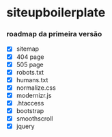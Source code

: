 # siteupboilerplate

### roadmap da primeira versão

- [x] sitemap
- [x] 404 page
- [x] 505 page
- [x] robots.txt
- [x] humans.txt
- [x] normalize.css
- [x] modernizr.js
- [x] .htaccess
- [x] bootstrap
- [x] smoothscroll
- [x] jquery
